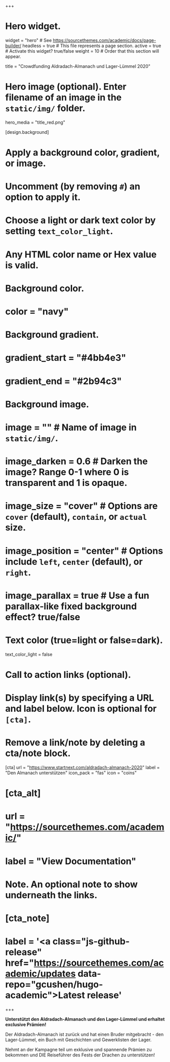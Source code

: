 +++
# Hero widget.
widget = "hero"  # See https://sourcethemes.com/academic/docs/page-builder/
headless = true  # This file represents a page section.
active = true  # Activate this widget? true/false
weight = 10  # Order that this section will appear.

title = "Crowdfunding Aldradach-Almanach und Lager-Lümmel 2020"

# Hero image (optional). Enter filename of an image in the `static/img/` folder.
hero_media = "title_red.png"

[design.background]
  # Apply a background color, gradient, or image.
  #   Uncomment (by removing `#`) an option to apply it.
  #   Choose a light or dark text color by setting `text_color_light`.
  #   Any HTML color name or Hex value is valid.

  # Background color.
  # color = "navy"
  
  # Background gradient.
  # gradient_start = "#4bb4e3"
  # gradient_end = "#2b94c3"
  
  # Background image.
  # image = ""  # Name of image in `static/img/`.
  # image_darken = 0.6  # Darken the image? Range 0-1 where 0 is transparent and 1 is opaque.
  # image_size = "cover"  #  Options are `cover` (default), `contain`, or `actual` size.
  # image_position = "center"  # Options include `left`, `center` (default), or `right`.
  # image_parallax = true  # Use a fun parallax-like fixed background effect? true/false
  
  # Text color (true=light or false=dark).
  text_color_light = false

# Call to action links (optional).
#   Display link(s) by specifying a URL and label below. Icon is optional for `[cta]`.
#   Remove a link/note by deleting a cta/note block.
[cta]
  url = "https://www.startnext.com/aldradach-almanach-2020"
  label = "Den Almanach unterstützen"
  icon_pack = "fas"
  icon = "coins"
  
# [cta_alt]
#   url = "https://sourcethemes.com/academic/"
#   label = "View Documentation"

# Note. An optional note to show underneath the links.
# [cta_note]
#   label = '<a class="js-github-release"  href="https://sourcethemes.com/academic/updates data-repo="gcushen/hugo-academic">Latest release<!-- V --></a>'
+++

**Unterstützt den Aldradach-Almanach und den Lager-Lümmel und erhaltet exclusive Prämien!**

Der Aldradach-Almanach ist zurück und hat einen Bruder mitgebracht - den Lager-Lümmel, ein Buch mit Geschichten und Gewerklisten der Lager.

Nehmt an der Kampagne teil um exklusive und spannende Prämien zu bekommen und DIE Reiseführer des Fests der Drachen zu unterstützen!
